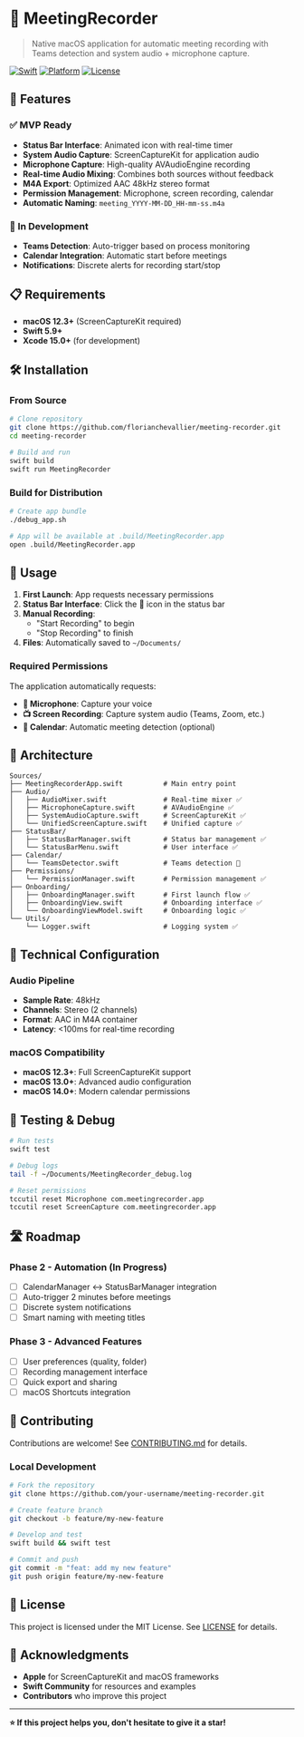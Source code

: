 # 🎤 MeetingRecorder

> Native macOS application for automatic meeting recording with Teams detection and system audio + microphone capture.

[![Swift](https://img.shields.io/badge/Swift-5.9-orange.svg)](https://swift.org)
[![Platform](https://img.shields.io/badge/Platform-macOS%2012.3+-blue.svg)](https://www.apple.com/macos/)
[![License](https://img.shields.io/badge/License-MIT-green.svg)](LICENSE)

## 🚀 Features

### ✅ MVP Ready
- **Status Bar Interface**: Animated icon with real-time timer
- **System Audio Capture**: ScreenCaptureKit for application audio
- **Microphone Capture**: High-quality AVAudioEngine recording
- **Real-time Audio Mixing**: Combines both sources without feedback
- **M4A Export**: Optimized AAC 48kHz stereo format
- **Permission Management**: Microphone, screen recording, calendar
- **Automatic Naming**: `meeting_YYYY-MM-DD_HH-mm-ss.m4a`

### 🔄 In Development
- **Teams Detection**: Auto-trigger based on process monitoring
- **Calendar Integration**: Automatic start before meetings
- **Notifications**: Discrete alerts for recording start/stop

## 📋 Requirements

- **macOS 12.3+** (ScreenCaptureKit required)
- **Swift 5.9+**
- **Xcode 15.0+** (for development)

## 🛠 Installation

### From Source

```bash
# Clone repository
git clone https://github.com/florianchevallier/meeting-recorder.git
cd meeting-recorder

# Build and run
swift build
swift run MeetingRecorder
```

### Build for Distribution

```bash
# Create app bundle
./debug_app.sh

# App will be available at .build/MeetingRecorder.app
open .build/MeetingRecorder.app
```

## 🎯 Usage

1. **First Launch**: App requests necessary permissions
2. **Status Bar Interface**: Click the 🎤 icon in the status bar
3. **Manual Recording**: 
   - "Start Recording" to begin
   - "Stop Recording" to finish
4. **Files**: Automatically saved to `~/Documents/`

### Required Permissions

The application automatically requests:
- **🎤 Microphone**: Capture your voice
- **📺 Screen Recording**: Capture system audio (Teams, Zoom, etc.)
- **📅 Calendar**: Automatic meeting detection (optional)

## 📁 Architecture

```
Sources/
├── MeetingRecorderApp.swift          # Main entry point
├── Audio/
│   ├── AudioMixer.swift              # Real-time mixer ✅
│   ├── MicrophoneCapture.swift       # AVAudioEngine ✅
│   ├── SystemAudioCapture.swift      # ScreenCaptureKit ✅
│   └── UnifiedScreenCapture.swift    # Unified capture ✅
├── StatusBar/
│   ├── StatusBarManager.swift        # Status bar management ✅
│   └── StatusBarMenu.swift           # User interface ✅
├── Calendar/
│   └── TeamsDetector.swift           # Teams detection 🔄
├── Permissions/
│   └── PermissionManager.swift       # Permission management ✅
├── Onboarding/
│   ├── OnboardingManager.swift       # First launch flow ✅
│   ├── OnboardingView.swift          # Onboarding interface ✅
│   └── OnboardingViewModel.swift     # Onboarding logic ✅
└── Utils/
    └── Logger.swift                  # Logging system ✅
```

## 🔧 Technical Configuration

### Audio Pipeline
- **Sample Rate**: 48kHz
- **Channels**: Stereo (2 channels)
- **Format**: AAC in M4A container
- **Latency**: <100ms for real-time recording

### macOS Compatibility
- **macOS 12.3+**: Full ScreenCaptureKit support
- **macOS 13.0+**: Advanced audio configuration
- **macOS 14.0+**: Modern calendar permissions

## 🧪 Testing & Debug

```bash
# Run tests
swift test

# Debug logs
tail -f ~/Documents/MeetingRecorder_debug.log

# Reset permissions
tccutil reset Microphone com.meetingrecorder.app
tccutil reset ScreenCapture com.meetingrecorder.app
```

## 🛣 Roadmap

### Phase 2 - Automation (In Progress)
- [ ] CalendarManager ↔ StatusBarManager integration
- [ ] Auto-trigger 2 minutes before meetings
- [ ] Discrete system notifications
- [ ] Smart naming with meeting titles

### Phase 3 - Advanced Features
- [ ] User preferences (quality, folder)
- [ ] Recording management interface
- [ ] Quick export and sharing
- [ ] macOS Shortcuts integration

## 🤝 Contributing

Contributions are welcome! See [CONTRIBUTING.md](CONTRIBUTING.md) for details.

### Local Development

```bash
# Fork the repository
git clone https://github.com/your-username/meeting-recorder.git

# Create feature branch
git checkout -b feature/my-new-feature

# Develop and test
swift build && swift test

# Commit and push
git commit -m "feat: add my new feature"
git push origin feature/my-new-feature
```

## 📝 License

This project is licensed under the MIT License. See [LICENSE](LICENSE) for details.

## 🙏 Acknowledgments

- **Apple** for ScreenCaptureKit and macOS frameworks
- **Swift Community** for resources and examples
- **Contributors** who improve this project

---

**⭐ If this project helps you, don't hesitate to give it a star!** 